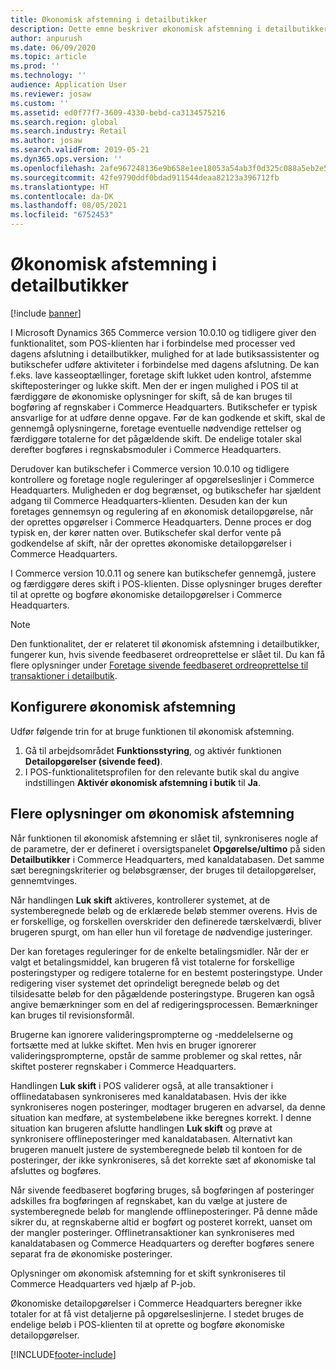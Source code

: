 ```yaml
---
title: Økonomisk afstemning i detailbutikker
description: Dette emne beskriver økonomisk afstemning i detailbutikker for POS til Microsoft Dynamics 365 Commerce.
author: anpurush
ms.date: 06/09/2020
ms.topic: article
ms.prod: ''
ms.technology: ''
audience: Application User
ms.reviewer: josaw
ms.custom: ''
ms.assetid: ed0f77f7-3609-4330-bebd-ca3134575216
ms.search.region: global
ms.search.industry: Retail
ms.author: josaw
ms.search.validFrom: 2019-05-21
ms.dyn365.ops.version: ''
ms.openlocfilehash: 2afe967248136e9b658e1ee18053a54ab3f0d325c088a5eb2e522fac335c01f0
ms.sourcegitcommit: 42fe9790ddf0bdad911544deaa82123a396712fb
ms.translationtype: HT
ms.contentlocale: da-DK
ms.lasthandoff: 08/05/2021
ms.locfileid: "6752453"
---
```

# <a name="financial-reconciliation-in-retail-stores"></a>Økonomisk afstemning i detailbutikker

[!include [banner](includes/banner.md)]

I Microsoft Dynamics 365 Commerce version 10.0.10 og tidligere giver den funktionalitet, som POS-klienten har i forbindelse med processer ved dagens afslutning i detailbutikker, mulighed for at lade butiksassistenter og butikschefer udføre aktiviteter i forbindelse med dagens afslutning. De kan f.eks. lave kasseoptællinger, foretage skift lukket uden kontrol, afstemme skifteposteringer og lukke skift. Men der er ingen mulighed i POS til at færdiggøre de økonomiske oplysninger for skift, så de kan bruges til bogføring af regnskaber i Commerce Headquarters. Butikschefer er typisk ansvarlige for at udføre denne opgave. Før de kan godkende et skift, skal de gennemgå oplysningerne, foretage eventuelle nødvendige rettelser og færdiggøre totalerne for det pågældende skift. De endelige totaler skal derefter bogføres i regnskabsmoduler i Commerce Headquarters.

Derudover kan butikschefer i Commerce version 10.0.10 og tidligere kontrollere og foretage nogle reguleringer af opgørelseslinjer i Commerce Headquarters. Muligheden er dog begrænset, og butikschefer har sjældent adgang til Commerce Headquarters-klienten. Desuden kan der kun foretages gennemsyn og regulering af en økonomisk detailopgørelse, når der oprettes opgørelser i Commerce Headquarters. Denne proces er dog typisk en, der kører natten over. Butikschefer skal derfor vente på godkendelse af skift, når der oprettes økonomiske detailopgørelser i Commerce Headquarters.

I Commerce version 10.0.11 og senere kan butikschefer gennemgå, justere og færdiggøre deres skift i POS-klienten. Disse oplysninger bruges derefter til at oprette og bogføre økonomiske detailopgørelser i Commerce Headquarters.

> [!NOTE]
> Den funktionalitet, der er relateret til økonomisk afstemning i detailbutikker, fungerer kun, hvis sivende feedbaseret ordreoprettelse er slået til. Du kan få flere oplysninger under [Foretage sivende feedbaseret ordreoprettelse til transaktioner i detailbutik](trickle-feed.md).

## <a name="set-up-financial-reconciliation"></a>Konfigurere økonomisk afstemning

Udfør følgende trin for at bruge funktionen til økonomisk afstemning.

1. Gå til arbejdsområdet **Funktionsstyring**, og aktivér funktionen **Detailopgørelser (sivende feed)**.
1. I POS-funktionalitetsprofilen for den relevante butik skal du angive indstillingen **Aktivér økonomisk afstemning i butik** til **Ja**.

## <a name="more-information-about-financial-reconciliation"></a>Flere oplysninger om økonomisk afstemning

Når funktionen til økonomisk afstemning er slået til, synkroniseres nogle af de parametre, der er defineret i oversigtspanelet **Opgørelse/ultimo** på siden **Detailbutikker** i Commerce Headquarters, med kanaldatabasen. Det samme sæt beregningskriterier og beløbsgrænser, der bruges til detailopgørelser, gennemtvinges.

Når handlingen **Luk skift** aktiveres, kontrollerer systemet, at de systemberegnede beløb og de erklærede beløb stemmer overens. Hvis de er forskellige, og forskellen overskrider den definerede tærskelværdi, bliver brugeren spurgt, om han eller hun vil foretage de nødvendige justeringer.

Der kan foretages reguleringer for de enkelte betalingsmidler. Når der er valgt et betalingsmiddel, kan brugeren få vist totalerne for forskellige posteringstyper og redigere totalerne for en bestemt posteringstype. Under redigering viser systemet det oprindeligt beregnede beløb og det tilsidesatte beløb for den pågældende posteringstype. Brugeren kan også angive bemærkninger som en del af redigeringsprocessen. Bemærkninger kan bruges til revisionsformål.

Brugerne kan ignorere valideringsprompterne og -meddelelserne og fortsætte med at lukke skiftet. Men hvis en bruger ignorerer valideringsprompterne, opstår de samme problemer og skal rettes, når skiftet posterer regnskaber i Commerce Headquarters.

Handlingen **Luk skift** i POS validerer også, at alle transaktioner i offlinedatabasen synkroniseres med kanaldatabasen. Hvis der ikke synkroniseres nogen posteringer, modtager brugeren en advarsel, da denne situation kan medføre, at systembeløbene ikke beregnes korrekt. I denne situation kan brugeren afslutte handlingen **Luk skift** og prøve at synkronisere offlineposteringer med kanaldatabasen. Alternativt kan brugeren manuelt justere de systemberegnede beløb til kontoen for de posteringer, der ikke synkroniseres, så det korrekte sæt af økonomiske tal afsluttes og bogføres. 

Når sivende feedbaseret bogføring bruges, så bogføringen af posteringer adskilles fra bogføringen af regnskabet, kan du vælge at justere de systemberegnede beløb for manglende offlineposteringer. På denne måde sikrer du, at regnskaberne altid er bogført og posteret korrekt, uanset om der mangler posteringer. Offlinetransaktioner kan synkroniseres med kanaldatabasen og Commerce Headquarters og derefter bogføres senere separat fra de økonomiske posteringer.

Oplysninger om økonomisk afstemning for et skift synkroniseres til Commerce Headquarters ved hjælp af P-job.

Økonomiske detailopgørelser i Commerce Headquarters beregner ikke totaler for at få vist detaljerne på opgørelseslinjerne. I stedet bruges de endelige beløb i POS-klienten til at oprette og bogføre økonomiske detailopgørelser.


[!INCLUDE[footer-include](../includes/footer-banner.md)]